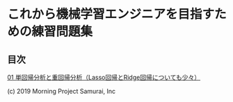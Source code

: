 # これから機械学習エンジニアを目指すための練習問題集

## 目次

[01 単回帰分析と重回帰分析（Lasso回帰とRidge回帰についても少々）](https://github.com/mpsamurai/ml-101-exercises/tree/master/01_linear_regressions)

(c) 2019 Morning Project Samurai, Inc
